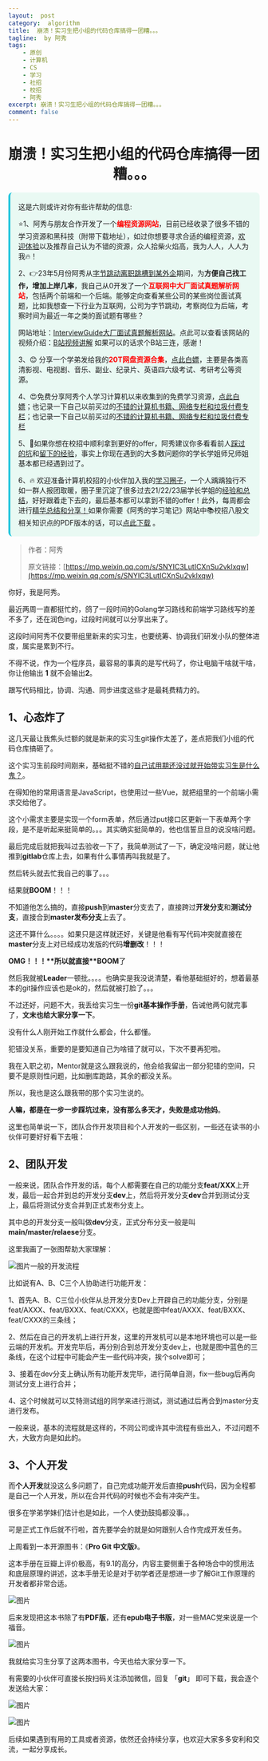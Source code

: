 ```yaml
---
layout:  post
category:  algorithm
title:  崩溃！实习生把小组的代码仓库搞得一团糟。。。
tagline:  by 阿秀
tags:
    - 原创
    - 计算机
    - CS
    - 学习
    - 社招
    - 校招
    - 阿秀
excerpt: 崩溃！实习生把小组的代码仓库搞得一团糟。。。
comment: false
---
```


<h1 align="center">崩溃！实习生把小组的代码仓库搞得一团糟。。。</h1>

<div style="border-color: #24C6DC;
            background-color: #e9f9f3;         
            margin: 1rem 0;
        padding: .25rem 1rem;
        border-left-width: .3rem;
        border-left-style: solid;
        border-radius: .5rem;
        color: inherit;">
  <p>这是六则或许对你有些许帮助的信息:</p>
<p>⭐️1、阿秀与朋友合作开发了一个<span style="font-weight:bold;color:red">编程资源网站</span>，目前已经收录了很多不错的学习资源和黑科技（附带下载地址），如过你想要寻求合适的编程资源，<a href="https://tools.interviewguide.cn/home" style="text-decoration: underline" target="_blank">欢迎体验</a>以及推荐自己认为不错的资源，众人拾柴火焰高，我为人人，人人为我🔥！</p>  <p>2、👉23年5月份阿秀从<a style="text-decoration: underline" href="https://mp.weixin.qq.com/s?__biz=Mzk0ODU4MzEzMw==&mid=2247512170&idx=1&sn=c4a04a383d2dfdece676b75f17224e78" target="_blank">字节跳动离职跳槽到某外企</a>期间，为<span style="font-weight:bold">方便自己找工作，增加上岸几率</span>，我自己从0开发了一个<span style="font-weight:bold;color:red">互联网中大厂面试真题解析网站</span>，包括两个前端和一个后端。能够定向查看某些公司的某些岗位面试真题，比如我想查一下行业为互联网，公司为字节跳动，考察岗位为后端，考察时间为最近一年之类的面试题有哪些？
<div align="center">
</div>网站地址：<a style="text-decoration: underline" href="https://top.interviewguide.cn/" target="_blank">InterviewGuide大厂面试真题解析网站</a>。点此可以查看该网站的视频介绍：<a style="text-decoration: underline" href="https://www.bilibili.com/video/BV1f94y1C7BL" target="_blank">B站视频讲解</a>   如果可以的话求个B站三连，感谢！
  </p>3、😊
    分享一个学弟发给我的<span style="font-weight:bold;color:red">20T网盘资源合集</span>，<a style="text-decoration: underline" href="https://docs.qq.com/sheet/DY3VPVklVaFFMcUZ4?tab=9h5afr" target="_blank">点此白嫖</a>，主要是各类高清影视、电视剧、音乐、副业、纪录片、英语四六级考试、考研考公等资源。
  </p>
  <p>4、😍免费分享阿秀个人学习计算机以来收集到的免费学习资源，<a style="text-decoration: underline" href="/notes/07-resources/01-free/01-introduce.html" target="_blank">点此白嫖</a>；也记录一下自己以前买过的<a style="text-decoration: underline" href="/notes/07-resources/02-precious.html" target="_blank">不错的计算机书籍、网络专栏和垃圾付费专栏</a>；也记录一下自己以前买过的<a style="text-decoration: underline" href="/notes/07-resources/02-precious.html" target="_blank">不错的计算机书籍、网络专栏和垃圾付费专栏</a>
  </p>
  <p>5、🚀如果你想在校招中顺利拿到更好的offer，阿秀建议你多看看前人<a style="text-decoration: underline" href="https://www.yuque.com/tuobaaxiu/httmmc/npg1k81zeq4wfpyz" target="_blank">踩过的坑</a>和<a style="text-decoration: underline"  target="_blank" href="https://www.yuque.com/tuobaaxiu/httmmc/gge9ppd0mbu2d3dp">留下的经验</a>，事实上你现在遇到的大多数问题你的学长学姐师兄师姐基本都已经遇到过了。
  </p>
  <p>6、🔥 欢迎准备计算机校招的小伙伴加入我的<a  style="text-decoration: underline" href="https://www.yuque.com/tuobaaxiu/httmmc/xg0otqvc17wfx4u9" target="_blank">学习圈子</a>，一个人踽踽独行不如一群人报团取暖，圈子里沉淀了很多过去21/22/23届学长学姐的<a  style="text-decoration: underline" href="https://www.yuque.com/tuobaaxiu/httmmc/gge9ppd0mbu2d3dp" target="_blank">经验和总结</a>，好好跟着走下去的，最后基本都可以拿到不错的offer！此外，每周都会进行<a  style="text-decoration: underline" href="https://www.yuque.com/tuobaaxiu/httmmc/npg1k81zeq4wfpyz" target="_blank">精华总结和分享！</a>如果你需要《阿秀的学习笔记》网站中📚︎校招八股文相关知识点的PDF版本的话，可以<a style="text-decoration: underline" href="https://www.yuque.com/tuobaaxiu/httmmc/qs0yn66apvkzw0ps" target="_blank">点此下载</a> 。</p>   </div>

> 作者：阿秀
>
> 原文链接：[https://mp.weixin.qq.com/s/SNYIC3LutICXnSu2vklxqw](https://mp.weixin.qq.com/s/SNYIC3LutICXnSu2vklxqw)

你好，我是阿秀。

最近两周一直都挺忙的，鸽了一段时间的Golang学习路线和前端学习路线写的差不多了，还在润色ing，过段时间就可以分享出来了。

这段时间阿秀不仅要带组里新来的实习生，也要统筹、协调我们研发小队的整体进度，属实是累到不行。

不得不说，作为一个程序员，最容易的事真的是写代码了，你让电脑干啥就干啥，你让他输出 **1** 就不会输出**2**。

跟写代码相比，协调、沟通、同步进度这些才是最耗费精力的。

## 1、心态炸了

这几天最让我焦头烂额的就是新来的实习生git操作太差了，差点把我们小组的代码仓库搞砸了。

这个实习生前段时间刚来，基础挺不错的[自己试用期还没过就开始带实习生是什么鬼？](http://mp.weixin.qq.com/s?__biz=Mzg2MDU0ODM3MA==&mid=2247496402&idx=1&sn=89117b3e60b39d370031fa64fef6cd54&chksm=ce260eaff95187b9845cb7a90d05a210e2f78d7332b4835dce9f02f99b0357091c7162cb3ba2&scene=21#wechat_redirect)。

在得知他的常用语言是JavaScript，也使用过一些Vue，就把组里的一个前端小需求交给他了。

这个小需求主要是实现一个form表单，然后通过put接口区更新一下表单两个字段，是不是听起来挺简单的。。。其实确实挺简单的，他也信誓旦旦的说没啥问题。

最后完成后就把我叫过去验收一下了，我简单测试了一下，确定没啥问题，就让他推到**gitlab**仓库上去，如果有什么事情再叫我就是了。

然后转头就去忙我自己的事了。。。

结果就**BOOM**！！！

不知道他怎么搞的，直接**push**到**master**分支去了，直接跨过**开发分支**和**测试分支**，直接合到**master发布分支**上去了。

这还不算什么。。。。如果只是这样就还好，关键是他看有写代码冲突就直接在**master**分支上对已经成功发版的代码**增删改**！！！

**OMG！！！\**所以就直接\**BOOM**了

然后我就被**Leader**一顿批。。。。也确实是我没说清楚，看他基础挺好的，想着最基本的git操作应该也是ok的，然后就被打脸了。。。

不过还好，问题不大，我丢给实习生一份**git基本操作手册**，告诫他两句就完事了，**文末也给大家分享一下**。

没有什么人刚开始工作就什么都会，什么都懂。

犯错没关系，重要的是要知道自己为啥错了就可以，下次不要再犯啦。

我在入职之初，Mentor就是这么跟我说的，他会给我留出一部分犯错的空间，只要不是原则性问题，比如删库跑路，其余的都没关系。

所以，我也是这么跟我带的那个实习生说的。

**人嘛，都是在一步一步踩坑过来，没有那么多天才，失败是成功他妈**。

这里也简单说一下，团队合作开发项目和个人开发的一些区别，一些还在读书的小伙伴可要好好看下去哦：

## 2、团队开发

一般来说，团队合作开发的话，每个人都需要在自己的功能分支**feat/XXX**上开发，最后一起合并到总的开发分支**dev**上，然后将开发分支**dev**合并到测试分支上，最后将测试分支合并到正式发布分支上。

其中总的开发分支一般叫做**dev**分支，正式分布分支一般是叫**main/master/relaese**分支。

这里我画了一张图帮助大家理解：

![图片](http://oss.interviewguide.cn/img/202205121654308.png)一般的开发流程

比如说有A、B、C三个人协助进行功能开发：

1、首先A、B、C三位小伙伴从总开发分支Dev上开辟自己的功能分支，分别是feat/AXXX、feat/BXXX、feat/CXXX，也就是图中feat/AXXX、feat/BXXX、feat/CXXX的三条线；

2、然后在自己的开发机上进行开发，这里的开发机可以是本地环境也可以是一些云端的开发机。开发完毕后，再分别合到总开发分支dev上，也就是图中蓝色的三条线，在这个过程中可能会产生一些代码冲突，挨个solve即可；

3、接着在dev分支上确认所有功能开发完毕，进行简单自测，fix一些bug后再向测试分支上进行合并；

4、这个时候就可以艾特测试组的同学来进行测试，测试通过后再合到master分支进行发布。

一般来说，基本的流程就是这样的，不同公司或许其中流程有些出入，不过问题不大，大致方向是如此的。

## 3、个人开发

而**个人开发**就没这么多问题了，自己完成功能开发后直接**push**代码，因为全程都是自己一个人开发，所以在合并代码的时候也不会有冲突产生。

很多在学弟学妹们估计也是如此，一个人使劲鼓捣都没事。。

可是正式工作后就不行啦，首先要学会的就是如何跟别人合作完成开发任务。

上周看到一本开源图书：《**Pro Git 中文版**》。

这本手册在豆瓣上评价极高，有9.1的高分，内容主要侧重于各种场合中的惯用法和底层原理的讲述，这本手册无论是对于初学者还是想进一步了解Git工作原理的开发者都非常合适。

![图片](http://oss.interviewguide.cn/img/202205121654745.png)

后来发现把这本书除了有**PDF版**，还有**epub电子书版**，对一些MAC党来说是一个福音。

![图片](http://oss.interviewguide.cn/img/202205121654740.png)

我就给实习生分享了这两本图书，今天也给大家分享一下。

有需要的小伙伴可直接长按扫码关注添加微信，回复 「**git**」 即可下载，我会逐个发送给大家：

![图片](http://oss.interviewguide.cn/img/202205121654432.jpeg)

![图片](http://oss.interviewguide.cn/img/202205121654471.png)

后续如果遇到有用的工具或者资源，依然还会持续分享，也欢迎大家多多安利和交流，一起分享成长。





